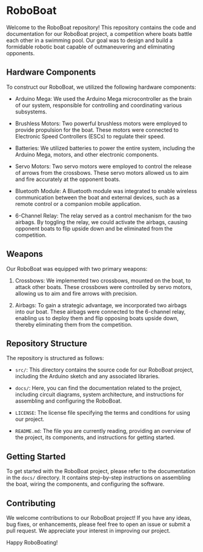 # RoboBoat

Welcome to the RoboBoat repository! This repository contains the code and documentation for our RoboBoat project, a competition where boats battle each other in a swimming pool. Our goal was to design and build a formidable robotic boat capable of outmaneuvering and eliminating opponents.

## Hardware Components

To construct our RoboBoat, we utilized the following hardware components:

- Arduino Mega: We used the Arduino Mega microcontroller as the brain of our system, responsible for controlling and coordinating various subsystems.

- Brushless Motors: Two powerful brushless motors were employed to provide propulsion for the boat. These motors were connected to Electronic Speed Controllers (ESCs) to regulate their speed.

- Batteries: We utilized batteries to power the entire system, including the Arduino Mega, motors, and other electronic components.

- Servo Motors: Two servo motors were employed to control the release of arrows from the crossbows. These servo motors allowed us to aim and fire accurately at the opponent boats.

- Bluetooth Module: A Bluetooth module was integrated to enable wireless communication between the boat and external devices, such as a remote control or a companion mobile application.

- 6-Channel Relay: The relay served as a control mechanism for the two airbags. By toggling the relay, we could activate the airbags, causing opponent boats to flip upside down and be eliminated from the competition.

## Weapons

Our RoboBoat was equipped with two primary weapons:

1. Crossbows: We implemented two crossbows, mounted on the boat, to attack other boats. These crossbows were controlled by servo motors, allowing us to aim and fire arrows with precision.

2. Airbags: To gain a strategic advantage, we incorporated two airbags into our boat. These airbags were connected to the 6-channel relay, enabling us to deploy them and flip opposing boats upside down, thereby eliminating them from the competition.

## Repository Structure

The repository is structured as follows:

- `src/`: This directory contains the source code for our RoboBoat project, including the Arduino sketch and any associated libraries.

- `docs/`: Here, you can find the documentation related to the project, including circuit diagrams, system architecture, and instructions for assembling and configuring the RoboBoat.

- `LICENSE`: The license file specifying the terms and conditions for using our project.

- `README.md`: The file you are currently reading, providing an overview of the project, its components, and instructions for getting started.

## Getting Started

To get started with the RoboBoat project, please refer to the documentation in the `docs/` directory. It contains step-by-step instructions on assembling the boat, wiring the components, and configuring the software.

## Contributing

We welcome contributions to our RoboBoat project! If you have any ideas, bug fixes, or enhancements, please feel free to open an issue or submit a pull request. We appreciate your interest in improving our project.



Happy RoboBoating!
